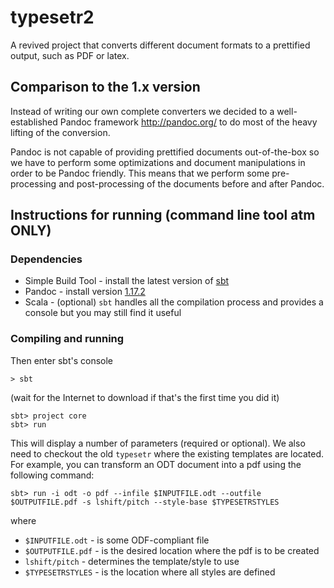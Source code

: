 typesetr2
========

A revived project that converts different document formats
to a prettified output, such as PDF or latex.

## Comparison to the 1.x version

Instead of writing our own complete converters we decided to a
well-established Pandoc framework <http://pandoc.org/> to do most
of the heavy lifting of the conversion.

Pandoc is not capable of providing prettified documents out-of-the-box
so we have to perform some optimizations and document manipulations
in order to be Pandoc friendly.
This means that we perform some pre-processing and post-processing of
the documents before and after Pandoc.

## Instructions for running (command line tool atm ONLY)

### Dependencies

 - Simple Build Tool - install the latest version of [sbt](http://www.scala-sbt.org/)
 - Pandoc - install version [1.17.2](http://pandoc.org/installing.html)
 - Scala - (optional) `sbt` handles all the compilation process and provides a console but you may still find it useful

### Compiling and running

Then enter sbt's console

    > sbt

(wait for the Internet to download if that's the first time you did it)

    sbt> project core
    sbt> run

This will display a number of parameters (required or optional).
We also need to checkout the old `typesetr` where the existing
templates are located.
For example, you can transform an ODT document into a pdf using the
following command:

    sbt> run -i odt -o pdf --infile $INPUTFILE.odt --outfile $OUTPUTFILE.pdf -s lshift/pitch --style-base $TYPESETRSTYLES

where
 - `$INPUTFILE.odt` - is some ODF-compliant file
 - `$OUTPUTFILE.pdf` - is the desired location where the pdf is to be created
 - `lshift/pitch` - determines the template/style to use
 - `$TYPESETRSTYLES` - is the location where all styles are defined
